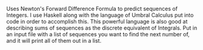 Uses Newton's Forward Difference Formula to predict sequences of Integers. I use Haskell along with the language of Umbral Calculus put into code in order to accomplish this. This powerful language is also good at describing sums of sequences as the discrete equivalent of Integrals. Put in an input file with a list of sequences you want to find the next number of, and it will print all of them out in a list.
